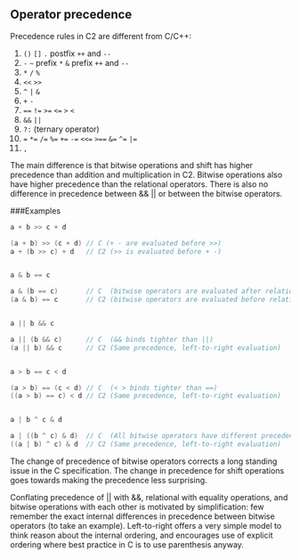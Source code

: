 ## Operator precedence

Precedence rules in C2 are different from C/C++:

1. `()` `[]` `.` postfix `++` and `--`
2. `-` `~` prefix `*` `&` prefix `++` and `--`
3. `*` `/` `%`
4. `<<` `>>`
5. `^` `|` `&`
6. `+` `-`
7. `==` `!=` `>=` `<=` `>` `<`
8. `&&` `||`
9. `?:` (ternary operator)
10. `=` `*=` `/=` `%=` `+=` `-=` `<<=` `>==` `&=` `^=` `|=`
11. `,`

The main difference is that bitwise operations and shift has higher precedence than
addition and multiplication in C2. Bitwise operations also have higher precedence than
the relational operators. There is also no difference in precedence between && || or
between the bitwise operators.

###Examples

```c
a + b >> c + d

(a + b) >> (c + d) // C (+ - are evaluated before >>)
a + (b >> c) + d   // C2 (>> is evaluated before + -)


a & b == c

a & (b == c)       // C  (bitwise operators are evaluated after relational)
(a & b) == c       // C2 (bitwise operators are evaluated before relational)


a || b && c

a || (b && c)      // C  (&& binds tighter than ||)
(a || b) && c      // C2 (Same precedence, left-to-right evaluation)


a > b == c < d

(a > b) == (c < d) // C  (< > binds tighter than ==)
((a > b) == c) < d // C2 (Same precedence, left-to-right evaluation)


a | b ^ c & d

a | ((b ^ c) & d)  // C  (All bitwise operators have different precedence)
((a | b) ^ c) & d  // C2 (Same precedence, left-to-right evaluation)
```

The change of precedence of bitwise operators corrects a long standing issue in the C
specification. The change in precedence for shift operations goes towards making the
precedence less surprising.

Conflating precedence of || with &&, relational with equality operations, and bitwise
operations with each other is motivated by simplification: few remember the exact
internal differences in precedence between bitwise operators (to take an example).
Left-to-right offers a very simple model to think reason about the internal ordering,
and encourages use of explicit ordering where best practice in C is to use parenthesis anyway.

